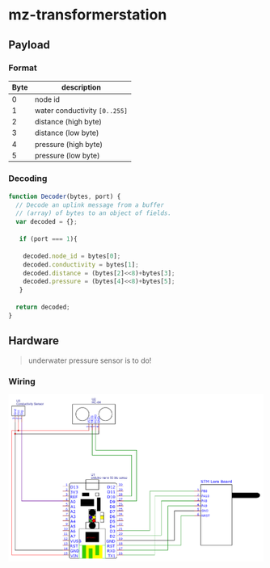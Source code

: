 # mz-transformerstation

## Payload


### Format

Byte|description
-|-
0|node id
1|water conductivity `[0..255]`
2|distance (high byte)
3|distance (low byte)
4|pressure (high byte)
5|pressure (low byte)

### Decoding

```js
function Decoder(bytes, port) {
  // Decode an uplink message from a buffer
  // (array) of bytes to an object of fields.
  var decoded = {};

   if (port === 1){
    
    decoded.node_id = bytes[0];
    decoded.conductivity = bytes[1];
    decoded.distance = (bytes[2]<<8)+bytes[3];
    decoded.pressure = (bytes[4]<<8)+bytes[5];
   }

  return decoded;
}
```

## Hardware

>underwater pressure sensor is to do!

### Wiring

![wiringv0](images/wiring_v0.png)
